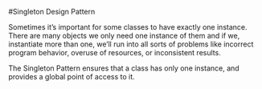 #Singleton Design Pattern

Sometimes it’s important for some classes to have exactly one instance. There are many objects we only need one instance of them and if we, instantiate more than one,
we’ll run into all sorts of problems like incorrect program behavior, overuse of resources, or inconsistent results.

The Singleton Pattern ensures that a class has only one instance, and provides a global point of access to it.